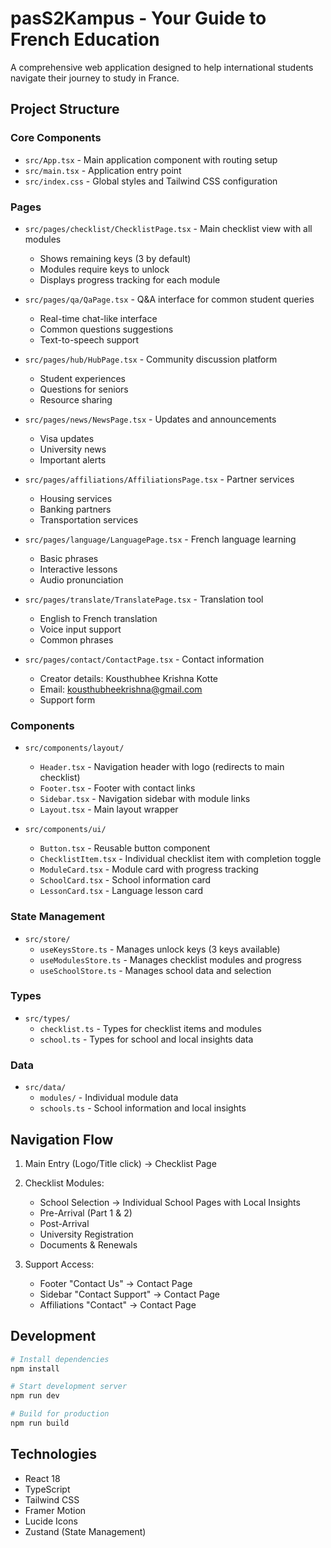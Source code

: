 # pasS2Kampus - Your Guide to French Education

A comprehensive web application designed to help international students navigate their journey to study in France.

## Project Structure

### Core Components

- `src/App.tsx` - Main application component with routing setup
- `src/main.tsx` - Application entry point
- `src/index.css` - Global styles and Tailwind CSS configuration

### Pages

- `src/pages/checklist/ChecklistPage.tsx` - Main checklist view with all modules
  - Shows remaining keys (3 by default)
  - Modules require keys to unlock
  - Displays progress tracking for each module

- `src/pages/qa/QaPage.tsx` - Q&A interface for common student queries
  - Real-time chat-like interface
  - Common questions suggestions
  - Text-to-speech support

- `src/pages/hub/HubPage.tsx` - Community discussion platform
  - Student experiences
  - Questions for seniors
  - Resource sharing

- `src/pages/news/NewsPage.tsx` - Updates and announcements
  - Visa updates
  - University news
  - Important alerts

- `src/pages/affiliations/AffiliationsPage.tsx` - Partner services
  - Housing services
  - Banking partners
  - Transportation services

- `src/pages/language/LanguagePage.tsx` - French language learning
  - Basic phrases
  - Interactive lessons
  - Audio pronunciation

- `src/pages/translate/TranslatePage.tsx` - Translation tool
  - English to French translation
  - Voice input support
  - Common phrases

- `src/pages/contact/ContactPage.tsx` - Contact information
  - Creator details: Kousthubhee Krishna Kotte
  - Email: kousthubheekrishna@gmail.com
  - Support form

### Components

- `src/components/layout/`
  - `Header.tsx` - Navigation header with logo (redirects to main checklist)
  - `Footer.tsx` - Footer with contact links
  - `Sidebar.tsx` - Navigation sidebar with module links
  - `Layout.tsx` - Main layout wrapper

- `src/components/ui/`
  - `Button.tsx` - Reusable button component
  - `ChecklistItem.tsx` - Individual checklist item with completion toggle
  - `ModuleCard.tsx` - Module card with progress tracking
  - `SchoolCard.tsx` - School information card
  - `LessonCard.tsx` - Language lesson card

### State Management

- `src/store/`
  - `useKeysStore.ts` - Manages unlock keys (3 keys available)
  - `useModulesStore.ts` - Manages checklist modules and progress
  - `useSchoolStore.ts` - Manages school data and selection

### Types

- `src/types/`
  - `checklist.ts` - Types for checklist items and modules
  - `school.ts` - Types for school and local insights data

### Data

- `src/data/`
  - `modules/` - Individual module data
  - `schools.ts` - School information and local insights

## Navigation Flow

1. Main Entry (Logo/Title click) → Checklist Page
2. Checklist Modules:
   - School Selection → Individual School Pages with Local Insights
   - Pre-Arrival (Part 1 & 2)
   - Post-Arrival
   - University Registration
   - Documents & Renewals

3. Support Access:
   - Footer "Contact Us" → Contact Page
   - Sidebar "Contact Support" → Contact Page
   - Affiliations "Contact" → Contact Page

## Development

```bash
# Install dependencies
npm install

# Start development server
npm run dev

# Build for production
npm run build
```

## Technologies

- React 18
- TypeScript
- Tailwind CSS
- Framer Motion
- Lucide Icons
- Zustand (State Management)